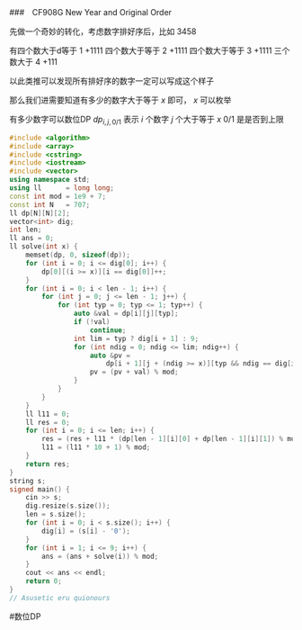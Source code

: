 ###　CF908G New Year and Original Order

先做一个奇妙的转化，考虑数字排好序后，比如 $3458$

有四个数大于d等于 $1$ $+1111$ 四个数大于等于 $2$ $+1111$ 四个数大于等于 $3$ $+1111$ 三个数大于 $4$ $+111$

以此类推可以发现所有排好序的数字一定可以写成这个样子

那么我们进需要知道有多少的数字大于等于 $x$ 即可， $x$ 可以枚举

有多少数字可以数位DP $dp_{i,j,0/1}$ 表示 $i$ 个数字 $j$ 个大于等于 $x$ $0/1$ 是是否到上限

```cpp
#include <algorithm>
#include <array>
#include <cstring>
#include <iostream>
#include <vector>
using namespace std;
using ll      = long long;
const int mod = 1e9 + 7;
const int N   = 707;
ll dp[N][N][2];
vector<int> dig;
int len;
ll ans = 0;
ll solve(int x) {
    memset(dp, 0, sizeof(dp));
    for (int i = 0; i <= dig[0]; i++) {
        dp[0][(i >= x)][i == dig[0]]++;
    }
    for (int i = 0; i < len - 1; i++) {
        for (int j = 0; j <= len - 1; j++) {
            for (int typ = 0; typ <= 1; typ++) {
                auto &val = dp[i][j][typ];
                if (!val)
                    continue;
                int lim = typ ? dig[i + 1] : 9;
                for (int ndig = 0; ndig <= lim; ndig++) {
                    auto &pv =
                        dp[i + 1][j + (ndig >= x)][typ && ndig == dig[i + 1]];
                    pv = (pv + val) % mod;
                }
            }
        }
    }
    ll l11 = 0;
    ll res = 0;
    for (int i = 0; i <= len; i++) {
        res = (res + l11 * (dp[len - 1][i][0] + dp[len - 1][i][1]) % mod) % mod;
        l11 = (l11 * 10 + 1) % mod;
    }
    return res;
}
string s;
signed main() {
    cin >> s;
    dig.resize(s.size());
    len = s.size();
    for (int i = 0; i < s.size(); i++) {
        dig[i] = (s[i] - '0');
    }
    for (int i = 1; i <= 9; i++) {
        ans = (ans + solve(i)) % mod;
    }
    cout << ans << endl;
    return 0;
}
// Asusetic eru quionours
```

#数位DP


